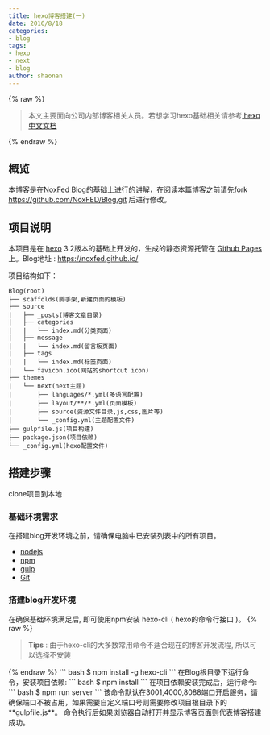 ```yaml
---
title: hexo博客搭建(一)
date: 2016/8/18
categories: 
- blog
tags:
- hexo
- next
- blog
author: shaonan
---
```

{% raw %}
<blockquote class="warn">
<p>本文主要面向公司内部博客相关人员。若想学习hexo基础相关请参考<a href="https://hexo.io/zh-cn/docs/" target="_blank"> hexo中文文档 </a></p>
</blockquote>
{% endraw %}

## 概览
本博客是在[NoxFed Blog](https://github.com/NoxFED/Blog)的基础上进行的讲解，在阅读本篇博客之前请先fork https://github.com/NoxFED/Blog.git 后进行修改。
## 项目说明
本项目是在 [hexo](https://hexo.io/) 3.2版本的基础上开发的，生成的静态资源托管在 [Github Pages](https://pages.github.com/)上。Blog地址 : https://noxfed.github.io/ 
<!-- more-->
项目结构如下：
``` plain
Blog(root)
├── scaffolds(脚手架,新建页面的模板)
├── source
|   ├── _posts(博客文章目录)
|   ├── categories
|   |   └── index.md(分类页面)
|   ├── message
|   |   └── index.md(留言板页面)
|   ├── tags
|   |   └── index.md(标签页面)
|   └── favicon.ico(网站的shortcut icon)
├── themes
|   └── next(next主题)
|       ├── languages/*.yml(多语言配置)
|       ├── layout/**/*.yml(页面模板)
|       ├── source(资源文件目录,js,css,图片等)
|       └── _config.yml(主题配置文件)
├── gulpfile.js(项目构建)
├── package.json(项目依赖)
└── _config.yml(hexo配置文件)

```

## 搭建步骤
clone项目到本地
### 基础环境需求
在搭建blog开发环境之前，请确保电脑中已安装列表中的所有项目。
- [nodejs](https://nodejs.org/en/)
- [npm](https://www.npmjs.com/)
- [gulp](http://www.gulpjs.com.cn/)
- [Git](https://git-scm.com/)

### 搭建blog开发环境
在确保基础环境满足后, 即可使用npm安装 hexo-cli ( hexo的命令行接口 )。
{% raw %}
<blockquote class="info">
<p><strong>Tips</strong> : 由于hexo-cli的大多数常用命令不适合现在的博客开发流程, 所以可以选择不安装</p>
</blockquote>
{% endraw %}
``` bash
$ npm install -g hexo-cli
``` 
在Blog根目录下运行命令，安装项目依赖:
``` bash
$ npm install
``` 
在项目依赖安装完成后，运行命令:
``` bash
$ npm run server
``` 
该命令默认在3001,4000,8088端口开启服务，请确保端口不被占用，如果需要自定义端口号则需要修改项目根目录下的**gulpfile.js**。
命令执行后如果浏览器自动打开并显示博客页面则代表博客搭建成功。